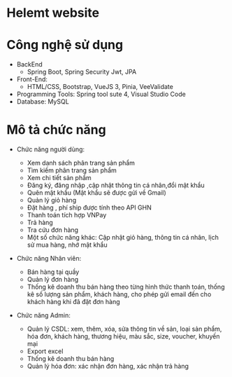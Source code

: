 # Helemt website

# Công nghệ sử dụng

- BackEnd
  - Spring Boot, Spring Security Jwt, JPA
- Front-End:
  - HTML/CSS, Bootstrap, VueJS 3, Pinia, VeeValidate
- Programming Tools: Spring tool sute 4, Visual Studio Code
- Database: MySQL

# Mô tả chức năng

- Chức năng người dùng:
  - Xem danh sách phân trang sản phẩm
  - Tìm kiếm phân trang sản phẩm
  - Xem chi tiết sản phẩm
  - Đăng ký, đăng nhập ,cập nhật thông tin cá nhân,đổi mật khẩu
  - Quên mật khẩu (Mật khẩu sẽ được gửi về Gmail)
  - Quản lý giỏ hàng
  - Đặt hàng , phí ship được tính theo API GHN
  - Thanh toán tích hợp VNPay
  - Trả hàng
  - Tra cứu đơn hàng
  - Một số chức năng khác: Cập nhật giỏ hàng, thông tin cá nhân, lịch sử mua hàng, nhớ mật khẩu
- Chức năng Nhân viên:

  - Bán hàng tại quầy
  - Quản lý đơn hàng
  - Thống kê doanh thu bán hàng theo từng hình thức thanh toán, thống kê số lượng sản phẩm, khách hàng, cho phép gửi email đến cho khách hàng khi đã đặt đơn hàng

- Chức năng Admin:
  - Quản lý CSDL: xem, thêm, xóa, sửa thông tin về sản, loại sản phẩm, hóa đơn, khách hàng, thương hiệu, màu sắc, size, voucher, khuyến mại
  - Export excel
  - Thống kê doanh thu bán hàng
  - Quản lý hóa đơn: xác nhận đơn hàng, xác nhận trả hàng
